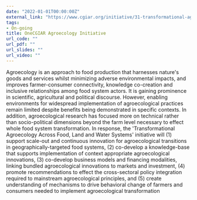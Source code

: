 ```yaml
---
date: "2022-01-01T00:00:00Z"
external_link: "https://www.cgiar.org/initiative/31-transformational-agroecology-across-food-land-and-water-systems/"
tags:
- On-going
title: OneCGIAR Agroecology Initiative
url_code: ""
url_pdf: ""
url_slides: ""
url_video: ""
---
```


Agroecology is an approach to food production that harnesses nature's goods and services whilst minimizing adverse environmental impacts, and improves farmer-consumer connectivity, knowledge co-creation and inclusive relationships among food system actors. It is gaining prominence in scientific, agricultural and political discourse. However, enabling environments for widespread implementation of agroecological practices remain limited despite benefits being demonstrated in specific contexts. In addition, agroecological research has focused more on technical rather than socio-political dimensions beyond the farm level necessary to effect whole food system transformation. In response, the 'Transformational Agroecology Across Food, Land and Water Systems' initiative will (1) support scale-out and continuous innovation for agroecological transitions in geographically-targeted food systems, (2) co-develop a knowledge-base that supports implementation of context appropriate agroecological innovations, (3) co-develop business models and financing modalities, linking bundled agroecological innovations to markets and investment, (4) promote recommendations to effect the cross-sectoral policy integration required to mainstream agroecological principles, and (5) create understanding of mechanisms to drive behavioral change of farmers and consumers needed to implement agroecological transformation 

